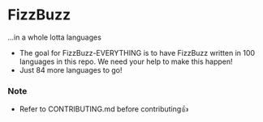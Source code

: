 # FizzBuzz

...in a whole lotta languages


- The goal for FizzBuzz-EVERYTHING is to have FizzBuzz written in 100 languages in this repo. We need your help to make this happen!
- Just 84 more languages to go!

### Note
- Refer to CONTRIBUTING.md before contributing👍
